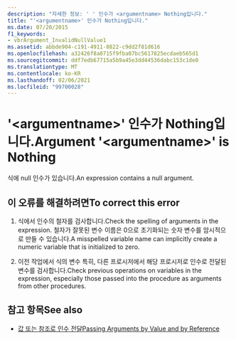 ```yaml
---
description: "자세한 정보: ' ' 인수가 <argumentname> Nothing입니다."
title: "'<argumentname>' 인수가 Nothing입니다."
ms.date: 07/20/2015
f1_keywords:
- vbrArgument_InvalidNullValue1
ms.assetid: abbde904-c191-4911-8822-c9dd2f81d616
ms.openlocfilehash: a32426f8a0715f9fba07bc5617825ecdaeb565d1
ms.sourcegitcommit: ddf7edb67715a5b9a45e3dd44536dabc153c1de0
ms.translationtype: MT
ms.contentlocale: ko-KR
ms.lasthandoff: 02/06/2021
ms.locfileid: "99700028"
---
```

# <a name="argument-argumentname-is-nothing"></a><span data-ttu-id="d7e35-103">'\<argumentname>' 인수가 Nothing입니다.</span><span class="sxs-lookup"><span data-stu-id="d7e35-103">Argument '\<argumentname>' is Nothing</span></span>

<span data-ttu-id="d7e35-104">식에 null 인수가 있습니다.</span><span class="sxs-lookup"><span data-stu-id="d7e35-104">An expression contains a null argument.</span></span>  
  
## <a name="to-correct-this-error"></a><span data-ttu-id="d7e35-105">이 오류를 해결하려면</span><span class="sxs-lookup"><span data-stu-id="d7e35-105">To correct this error</span></span>  
  
1. <span data-ttu-id="d7e35-106">식에서 인수의 철자를 검사합니다.</span><span class="sxs-lookup"><span data-stu-id="d7e35-106">Check the spelling of arguments in the expression.</span></span> <span data-ttu-id="d7e35-107">철자가 잘못된 변수 이름은 0으로 초기화되는 숫자 변수를 암시적으로 만들 수 있습니다.</span><span class="sxs-lookup"><span data-stu-id="d7e35-107">A misspelled variable name can implicitly create a numeric variable that is initialized to zero.</span></span>  
  
2. <span data-ttu-id="d7e35-108">이전 작업에서 식의 변수 특히, 다른 프로시저에서 해당 프로시저로 인수로 전달된 변수를 검사합니다.</span><span class="sxs-lookup"><span data-stu-id="d7e35-108">Check previous operations on variables in the expression, especially those passed into the procedure as arguments from other procedures.</span></span>  
  
## <a name="see-also"></a><span data-ttu-id="d7e35-109">참고 항목</span><span class="sxs-lookup"><span data-stu-id="d7e35-109">See also</span></span>

- [<span data-ttu-id="d7e35-110">값 또는 참조로 인수 전달</span><span class="sxs-lookup"><span data-stu-id="d7e35-110">Passing Arguments by Value and by Reference</span></span>](../programming-guide/language-features/procedures/passing-arguments-by-value-and-by-reference.md)
